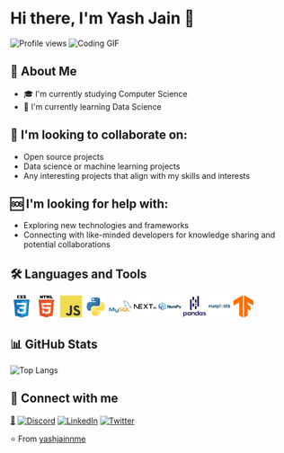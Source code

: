 # Hi there, I'm Yash Jain 👋

<img align="right" src="Coding GIF.gif" alt="Coding GIF" width="400">

![Profile views](https://komarev.com/ghpvc/?username=yashjain2004&label=Profile%20views&color=0e75b6&style=flat)


## 🚀 About Me
- 🎓 I'm currently studying Computer Science 
- 🌱 I'm currently learning Data Science

## 🤝 I'm looking to collaborate on:
- Open source projects
- Data science or machine learning projects
- Any interesting projects that align with my skills and interests

## 🆘 I'm looking for help with:
- Exploring new technologies and frameworks
- Connecting with like-minded developers for knowledge sharing and potential collaborations

## 🛠️ Languages and Tools

<p align="left">
  <img src="https://raw.githubusercontent.com/devicons/devicon/master/icons/css3/css3-original-wordmark.svg" alt="CSS" width="40" height="40"/>
  <img src="https://raw.githubusercontent.com/devicons/devicon/master/icons/html5/html5-original-wordmark.svg" alt="HTML" width="40" height="40"/>
  <img src="https://raw.githubusercontent.com/devicons/devicon/master/icons/javascript/javascript-original.svg" alt="JavaScript" width="40" height="40"/>
  <img src="https://raw.githubusercontent.com/devicons/devicon/master/icons/python/python-original.svg" alt="Python" width="40" height="40"/>
  <img src="https://raw.githubusercontent.com/devicons/devicon/master/icons/mysql/mysql-original-wordmark.svg" alt="MySQL" width="40" height="40"/>
  <img src="https://raw.githubusercontent.com/devicons/devicon/master/icons/nextjs/nextjs-original-wordmark.svg" alt="Next.js" width="40" height="40"/>
  <img src="https://raw.githubusercontent.com/devicons/devicon/master/icons/numpy/numpy-original-wordmark.svg" alt="NumPy" width="40" height="40"/>
  <img src="https://raw.githubusercontent.com/devicons/devicon/master/icons/pandas/pandas-original-wordmark.svg" alt="Pandas" width="40" height="40"/>
  <img src="https://raw.githubusercontent.com/devicons/devicon/master/icons/matplotlib/matplotlib-original-wordmark.svg" alt="Matplotlib" width="40" height="40"/>
  <img src="https://raw.githubusercontent.com/devicons/devicon/master/icons/tensorflow/tensorflow-original.svg" alt="TensorFlow" width="40" height="40"/>
</p>

## 📊 GitHub Stats

![Top Langs](https://github-readme-stats.vercel.app/api/top-langs/?username=yashjainme&layout=compact&theme=radical)

## 🤝 Connect with me

<p align="left">
<a href="mailto:jain.yash837@gmail.com">📧</a>
<a href="https://discord.com/users/1025031197220425819" target="blank"><img align="center" src="https://raw.githubusercontent.com/rahuldkjain/github-profile-readme-generator/master/src/images/icons/Social/discord.svg" alt="Discord" height="30" width="40" /></a>
<a href="https://www.linkedin.com/in/yashjainme/" target="blank"><img align="center" src="https://raw.githubusercontent.com/rahuldkjain/github-profile-readme-generator/master/src/images/icons/Social/linked-in-alt.svg" alt="LinkedIn" height="30" width="40" /></a>
<a href="https://x.com/yashjainme" target="blank"><img align="center" src="https://raw.githubusercontent.com/rahuldkjain/github-profile-readme-generator/master/src/images/icons/Social/twitter.svg" alt="Twitter" height="30" width="40" /></a>
</p>

⭐️ From [yashjainnme](https://github.com/yashjainme)

